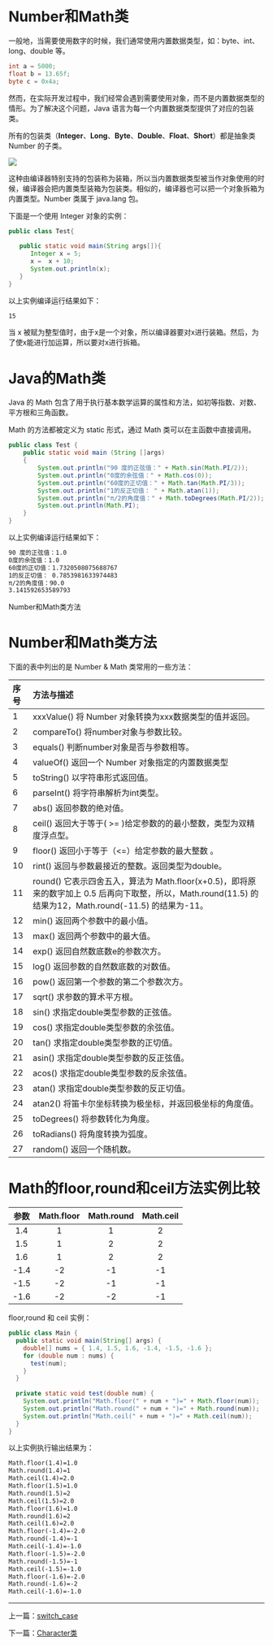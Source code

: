 
# <a id="Number和Math类" style="padding-top: 60px;">Number和Math类</a>

一般地，当需要使用数字的时候，我们通常使用内置数据类型，如：byte、int、long、double 等。

```java
int a = 5000;
float b = 13.65f;
byte c = 0x4a;
```

然而，在实际开发过程中，我们经常会遇到需要使用对象，而不是内置数据类型的情形。为了解决这个问题，Java 语言为每一个内置数据类型提供了对应的包装类。

所有的包装类（**Integer**、**Long**、**Byte**、**Double**、**Float**、**Short**）都是抽象类 Number 的子类。


<img src="http://contents.work100.net/images/training/java/number-math/number1.jpg" style="max-width: 98%" />

这种由编译器特别支持的包装称为装箱，所以当内置数据类型被当作对象使用的时候，编译器会把内置类型装箱为包装类。相似的，编译器也可以把一个对象拆箱为内置类型。Number 类属于 java.lang 包。

下面是一个使用 Integer 对象的实例：

```java
public class Test{
 
   public static void main(String args[]){
      Integer x = 5;
      x =  x + 10;
      System.out.println(x); 
   }
}
```

以上实例编译运行结果如下：

```cmd
15
```

当 x 被赋为整型值时，由于x是一个对象，所以编译器要对x进行装箱。然后，为了使x能进行加运算，所以要对x进行拆箱。


# <a id="Java的Math类" style="padding-top: 60px;">Java的Math类</a>

Java 的 Math 包含了用于执行基本数学运算的属性和方法，如初等指数、对数、平方根和三角函数。

Math 的方法都被定义为 static 形式，通过 Math 类可以在主函数中直接调用。


```java
public class Test {  
    public static void main (String []args)  
    {  
        System.out.println("90 度的正弦值：" + Math.sin(Math.PI/2));  
        System.out.println("0度的余弦值：" + Math.cos(0));  
        System.out.println("60度的正切值：" + Math.tan(Math.PI/3));  
        System.out.println("1的反正切值： " + Math.atan(1));  
        System.out.println("π/2的角度值：" + Math.toDegrees(Math.PI/2));  
        System.out.println(Math.PI);  
    }  
}
```

以上实例编译运行结果如下：


```cmd
90 度的正弦值：1.0
0度的余弦值：1.0
60度的正切值：1.7320508075688767
1的反正切值： 0.7853981633974483
π/2的角度值：90.0
3.141592653589793
```

Number和Math类方法

# <a id="Number和Math类方法" style="padding-top: 60px;">Number和Math类方法</a>

下面的表中列出的是 Number & Math 类常用的一些方法：

序号|方法与描述
:-|:-
1 |xxxValue() 将 Number 对象转换为xxx数据类型的值并返回。
2 |compareTo() 将number对象与参数比较。
3 |equals() 判断number对象是否与参数相等。
4 |valueOf() 返回一个 Number 对象指定的内置数据类型
5 |toString() 以字符串形式返回值。
6 |parseInt() 将字符串解析为int类型。
7 |abs() 返回参数的绝对值。
8 |ceil() 返回大于等于( >= )给定参数的的最小整数，类型为双精度浮点型。
9 |floor() 返回小于等于（<=）给定参数的最大整数 。
10 |rint() 返回与参数最接近的整数。返回类型为double。
11 |round() 它表示四舍五入，算法为 Math.floor(x+0.5)，即将原来的数字加上 0.5 后再向下取整，所以，Math.round(11.5) 的结果为12，Math.round(-11.5) 的结果为-11。
12 |min() 返回两个参数中的最小值。
13 |max() 返回两个参数中的最大值。
14 |exp() 返回自然数底数e的参数次方。
15 |log() 返回参数的自然数底数的对数值。
16 |pow() 返回第一个参数的第二个参数次方。
17 |sqrt() 求参数的算术平方根。
18 |sin() 求指定double类型参数的正弦值。
19 |cos() 求指定double类型参数的余弦值。
20 |tan() 求指定double类型参数的正切值。
21 |asin() 求指定double类型参数的反正弦值。
22 |acos() 求指定double类型参数的反余弦值。
23 |atan() 求指定double类型参数的反正切值。
24 |atan2() 将笛卡尔坐标转换为极坐标，并返回极坐标的角度值。
25 |toDegrees() 将参数转化为角度。
26 |toRadians() 将角度转换为弧度。
27 |random() 返回一个随机数。


# <a id="Math的floor,round和ceil方法实例比较" style="padding-top: 60px;">Math的floor,round和ceil方法实例比较</a>

参数|Math.floor|Math.round|Math.ceil
:-:|:-:|:-:|:-:
1.4|1|1|2
1.5|1|2|2
1.6|1|2|2
-1.4|-2|-1|-1
-1.5|-2|-1|-1
-1.6|-2|-2|-1

floor,round 和 ceil 实例：

```java
public class Main {   
  public static void main(String[] args) {   
    double[] nums = { 1.4, 1.5, 1.6, -1.4, -1.5, -1.6 };   
    for (double num : nums) {   
      test(num);   
    }   
  }   
  
  private static void test(double num) {   
    System.out.println("Math.floor(" + num + ")=" + Math.floor(num));   
    System.out.println("Math.round(" + num + ")=" + Math.round(num));   
    System.out.println("Math.ceil(" + num + ")=" + Math.ceil(num));   
  }   
}
```

以上实例执行输出结果为：

```cmd
Math.floor(1.4)=1.0
Math.round(1.4)=1
Math.ceil(1.4)=2.0
Math.floor(1.5)=1.0
Math.round(1.5)=2
Math.ceil(1.5)=2.0
Math.floor(1.6)=1.0
Math.round(1.6)=2
Math.ceil(1.6)=2.0
Math.floor(-1.4)=-2.0
Math.round(-1.4)=-1
Math.ceil(-1.4)=-1.0
Math.floor(-1.5)=-2.0
Math.round(-1.5)=-1
Math.ceil(-1.5)=-1.0
Math.floor(-1.6)=-2.0
Math.round(-1.6)=-2
Math.ceil(-1.6)=-1.0
```

----------

上一篇：<a href="/training/java-switch-case.html">switch_case</a>

下一篇：<a href="/training/java-character.html">Character类</a>
